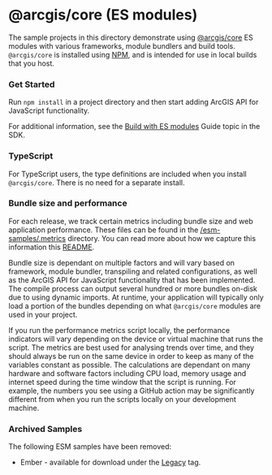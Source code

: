 # @arcgis/core (ES modules)

The sample projects in this directory demonstrate using [@arcgis/core](https://www.npmjs.com/package/@arcgis/core) ES modules with various frameworks, module bundlers and build tools. `@arcgis/core` is installed using [NPM](https://docs.npmjs.com/downloading-and-installing-packages-locally), and is intended for use in local builds that you host.

### Get Started

Run `npm install` in a project directory and then start adding ArcGIS API for JavaScript functionality.

For additional information, see the [Build with ES modules](https://developers.arcgis.com/javascript/latest/es-modules/) Guide topic in the SDK.

### TypeScript

For TypeScript users, the type definitions are included when you install `@arcgis/core`. There is no need for a separate install.

### Bundle size and performance

For each release, we track certain metrics including bundle size and web application performance. These files can be found in the [/esm-samples/.metrics](./.metrics/) directory. You can read more about how we capture this information this [README](../.github/scripts/README.md).

Bundle size is dependant on multiple factors and will vary based on framework, module bundler, transpiling and related configurations, as well as the ArcGIS API for JavaScript functionality that has been implemented. The compile process can output several hundred or more bundles on-disk due to using dynamic imports. At runtime, your application will typically only load a portion of the bundles depending on what `@arcgis/core` modules are used in your project. 

If you run the performance metrics script locally, the performance indicators will vary depending on the device or virtual machine that runs the script. The metrics are best used for analysing trends over time, and they should always be run on the same device in order to keep as many of the variables constant as possible. The calculations are dependant on many hardware and software factors including CPU load, memory usage and internet speed during the time window that the script is running. For example, the numbers you see using a GitHub action may be significantly different from when you run the scripts locally on your development machine.

### Archived Samples

The following ESM samples have been removed:
* Ember - available for download under the [Legacy](https://github.com/Esri/jsapi-resources/releases/tag/legacy) tag.
